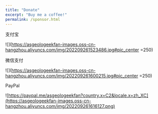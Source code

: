 ```yaml
---
title: "Donate"
excerpt: "Buy me a coffee!"
permalink: /sponsor.html
---
```


支付宝

![](https://asgeologeekfan-images.oss-cn-hangzhou.aliyuncs.com/img/202209261523486.jpg#pic_center =250)

微信支付

![](https://asgeologeekfan-images.oss-cn-hangzhou.aliyuncs.com/img/202209261600215.jpg#pic_center =250)

PayPal

![https://paypal.me/asgeologeekfan?country.x=C2&locale.x=zh_XC](https://asgeologeekfan-images.oss-cn-hangzhou.aliyuncs.com/img/202209261616127.png)